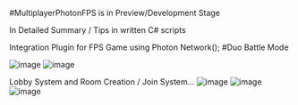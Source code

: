 #MultiplayerPhotonFPS is in Preview/Development Stage

In Detailed Summary / Tips in written C# scripts

Integration Plugin for FPS Game using Photon Network(); 
#Duo Battle Mode
  
![image](https://user-images.githubusercontent.com/59042408/166905413-4d95ca9f-dc55-4019-904d-405a505e33e6.png)
![image](https://user-images.githubusercontent.com/59042408/166905606-5648caab-7816-4dd1-b875-7d388d0c0942.png)

Lobby System and Room Creation / Join System...
![image](https://user-images.githubusercontent.com/59042408/166906036-e87243d0-32b3-49f0-9837-d44057669e9e.png)
![image](https://user-images.githubusercontent.com/59042408/166906090-0cd55608-69be-4b7a-a4bf-5db4ba33b8d7.png)
![image](https://user-images.githubusercontent.com/59042408/166906167-4bbc3733-c0fc-499f-84f4-4b8cdbad06ca.png)
